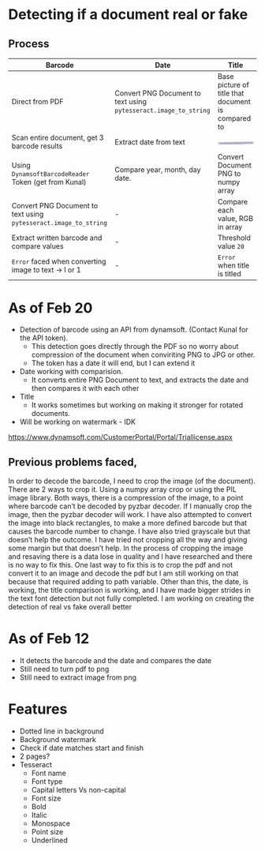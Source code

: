 

# Detecting if a document real or fake

## Process
|Barcode|Date|Title|
|--|--|--|
|Direct from PDF | Convert PNG Document to text using  `pytesseract.image_to_string`| Base picture of title that document is compared to
|Scan entire document, get 3 barcode results | Extract date from text |![Example of title Image](https://github.com/Kunal2341/fakerealdocument/blob/master/COMPARINGIMAGE.png)
|Using `DynamsoftBarcodeReader` Token (get from Kunal)| Compare year, month, day date. | Convert Document PNG to numpy array
|Convert PNG Document to text using `pytesseract.image_to_string`|-|Compare each value, RGB in array
|Extract written barcode and compare values|-| Threshold value `20`
|`Error` faced when converting image to text -> I or 1|-| `Error` when title is titled


# As of Feb 20
- Detection of barcode using an API from dynamsoft. (Contact Kunal for the API token). 
	- This detection goes directly through the PDF so no worry about compression of the document when conviriting PNG to JPG or other.
	- The token has a date it will end, but I can extend it
- Date working with comparision. 
	- It converts entire PNG Document to text, and extracts the date and then compares it with each other
- Title 
	- It works sometimes but working on making it stronger for rotated documents.
- Will be working on watermark - IDK

https://www.dynamsoft.com/CustomerPortal/Portal/Triallicense.aspx

## Previous problems faced, 
In order to decode the barcode, I need to crop the image (of the document). There are 2 ways to crop it. Using a numpy array crop or using the PIL image library. Both ways, there is a compression of the image, to a point where barcode can’t be decoded by pyzbar decoder. If I manually crop the image, then the pyzbar decoder will work. I have also attempted to convert the image into black rectangles, to make a more defined barcode but that causes the barcode number to change. I have also tried grayscale but that doesn’t help the outcome. I have tried not cropping all the way and giving some margin but that doesn’t help. In the process of cropping the image and resaving there is a data lose in quality and I have researched and there is no way to fix this. One last way to fix this is to crop the pdf and not convert it to an image and decode the pdf but I am still working on that because that required adding to path variable. Other than this, the date, is working, the title comparison is working, and I have made bigger strides in the text font detection but not fully completed. I am working on creating the detection of real vs fake overall better

# As of Feb 12

- It detects the barcode and the date and compares the date
- Still need to turn pdf to png
- Still need to extract image from png

# Features
 - Dotted line in background
 - Background watermark
 - Check if date matches start and finish
 - 2 pages?
 - Tesseract
	 - 	Font name
	 - Font type
	 - Capital letters Vs non-capital
	 - Font size
	 - Bold
	 - Italic 
	 - Monospace
	 - Point size
	 - Underlined
